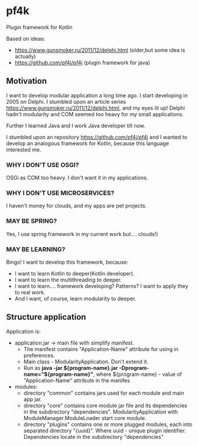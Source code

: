 # pf4k

Plugin framework for Kotlin

Based on ideas:

- https://www.gunsmoker.ru/2011/12/delphi.html (older,but some idea is actually)
- https://github.com/pf4j/pf4j (plugin framework for java)

## Motivation

I want to develop modular application a long time ago. I start developing in 2005 on Delphi. I stumbled upon an article
series https://www.gunsmoker.ru/2011/12/delphi.html, and my eyes lit up! Delphi hadn't modularity and COM seemed too heavy for my small applications.

Further I learned Java and I work Java developer till now.

I stumbled upon an repository  https://github.com/pf4j/pf4j
and I wanted to develop an analogous framework for Kotlin, because this language interested me.

### WHY I DON'T USE OSGI?

OSGi as COM too heavy. I don't want it in my applications.

### WHY I DON'T USE MICROSERVICES?

I haven't money for clouds, and my apps are pet projects.

### MAY BE SPRING?

Yes, I use spring framework in my current work but.... clouds!)

### MAY BE LEARNING?

Bingo! I want to develop this framework, because:

- I want to learn Kotlin to deeper(Kotlin developer).
- I want to learn the multithreading to deeper.
- I want to learn.... framework developing? Patterns? I want to apply they to real work.
- And I want, of course, learn modularity to deeper.

## Structure application

Application is:

- application.jar -> main file with simplify manifest.
    - The manifest contains "Application-Name" attribute for using in preferences.
    - Main class - ModularityApplication. Don't extend it.
    - Run as **java -jar ${program-name}.jar -Dprogram-name="${program-name}"**, where ${program-name} - value of "Application-Name" attribute in the manifes
- modules:
    - directory "common" contains jars used for each module and main app jar.
    - directory "core" contains core module jar file and its dependencies in the subdirectory "dependencies". ModularityApplication with
      ModuleManager.ModuleLoader start core module.
    - directory "plugins" contains one or more plugged modules, each into separated directory "{uuid}". Where uuid - unique plugin identifier. Dependencies
      locate in the subdirectory "dependencies"
  
 